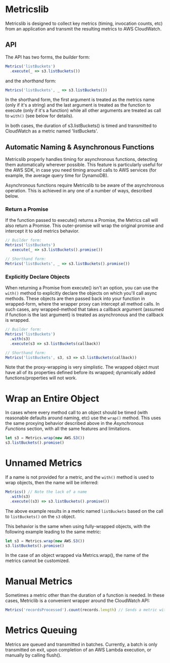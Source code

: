 
Metricslib
====

Metricslib is designed to collect key metrics (timing, invocation counts, etc) from an application and transmit the resulting metrics to AWS CloudWatch.


API
----

The API has two forms, the *builder* form:

```javascript
Metrics('listBuckets')
  .execute(_ => s3.listBuckets())
```

and the *shorthand* form:

```javascript
Metrics('listBuckets', _ => s3.listBuckets())
```

In the shorthand form, the first argument is treated as the metrics name (only if it's a string) and the last argument is treated as the function to execute (only if it's a function) while all other arguments are treated as call to `with()` (see below for details).

In both cases, the duration of s3.listBuckets() is timed and transmitted to CloudWatch as a metric named 'listBuckets'.

Automatic Naming & Asynchronous Functions
----
Metricslib properly handles timing for asynchronous functions, detecting them automatically wherever possible. This feature is particularly useful for the AWS SDK, in case you need timing around calls to AWS services (for example, the average query time for DynamoDB).

Asynchronous functions require Metricslib to be aware of the asynchronous operation. This is achieved in any one of a number of ways, described below.

### Return a Promise
If the function passed to execute() returns a Promise, the Metrics call will also return a Promise. This outer-promise will wrap the original promise and intercept it to add metrics behavior.

```javascript
// Builder form:
Metrics('listBuckets')
  .execute(_ => s3.listBuckets().promise())

// Shorthand form:
Metrics('listBuckets', _ => s3.listBuckets().promise())
```

### Explicitly Declare Objects
When returning a Promise from execute() isn't an option, you can use the `with()` method to explicitly declare the objects on which you'll call async methods. These objects are then passed back into your function in wrapped-form, where the wrapper proxy can intercept all method calls. In such cases, any wrapped-method that takes a callback argument (assumed if function is the last argument) is treated as asynchronous and the callback is wrapped.

```javascript
// Builder form:
Metrics('listBuckets')
  .with(s3)
  .execute(s3 => s3.listBuckets(callback))

// Shorthand form:
Metrics('listBuckets', s3, s3 => s3.listBuckets(callback))
```

Note that the proxy-wrapping is very simplistic. The wrapped object must have all of its properties defined before its wrapped; dynamically added functions/properties will not work.

Wrap an Entire Object
====
In cases where every method call to an object should be timed (with reasonable defaults around naming, etc) use the `wrap()` method. This uses the same proxying behavior described above in the *Asynchronous Functions* section, with all the same features and limitations.

```javascript
let s3 = Metrics.wrap(new AWS.S3())
s3.listBuckets().promise()
```

Unnamed Metrics
===
If a name is not provided for a metric, and the `with()` method is used to wrap objects, then the name will be inferred:

```javascript
Metrics() // Note the lack of a name
  .with(s3)
  .execute((s3) => s3.listBuckets().promise())
```

The above example results in a metric named `listBuckets` based on the call to `listBuckets()` on the `s3` object.

This behavior is the same when using fully-wrapped objects, with the following example leading to the same metric:

```javascript
let s3 = Metrics.wrap(new AWS.S3())
s3.listBuckets().promise()
```

In the case of an object wrapped via Metrics.wrap(), the name of the metrics cannot be customized.

Manual Metrics
===
Sometimes a metric other than the duration of a function is needed. In these cases, Metriclib is a convenient wrapper around the CloudWatch API:

```javascript
Metrics('recordsProcessed').count(records.length) // Sends a metric with unit=Count
```
Metrics Queuing
===
Metrics are queued and transmitted in batches. Currently, a batch is only transmitted
on exit, upon completion of an AWS Lambda execution, or manually by calling flush().
